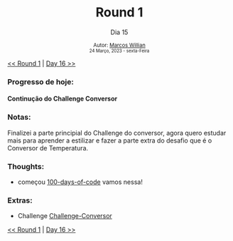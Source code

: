 <div align="center">
  <h1>Round 1</h1>
  <p>Dia 15</p>

  <sub>
    Autor: <a href="https://github.com/marcosmwx" target="_blank">Marcos Willian</a>
    <br>
    <small>24 Março, 2023 - sexta-Feira</small>
  </sub>
</div>

[<< Round 1](./README.MD) | [Day 16 >>](dia016.md)

### Progresso de hoje:

<h4>Continução do Challenge Conversor<h4>

### Notas:

Finalizei a parte principial do Challenge do conversor, agora quero estudar mais para aprender a estilizar e fazer a parte extra do desafio que é o Conversor de Temperatura.

### Thoughts:

- começou [100-days-of-code](https://github.com/marcosmwx/100DaysOfCode) vamos nessa!

### Extras:

- Challenge [Challenge-Conversor](https://github.com/marcosmwx/Challenge-Conversor)

[<< Round 1](./README.MD) | [Day 16 >>](dia016.md)
